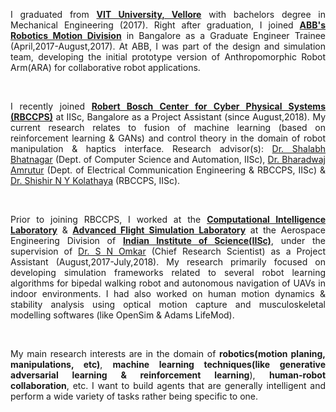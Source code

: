 <p style="text-align:justify">
I graduated from <strong><a href="http://www.vit.ac.in/" class="md-link">VIT University, Vellore</a></strong> with bachelors degree in Mechanical Engineering (2017). Right after graduation, I joined <strong><a href="https://new.abb.com/products/robotics" class="md-link">ABB's Robotics Motion Division</a></strong> in Bangalore as a Graduate Engineer Trainee (April,2017-August,2017). At ABB, I was part of the design and simulation team, developing the initial prototype version of Anthropomorphic Robot Arm(ARA) for collaborative robot applications.</p>  
<br>
<p style="text-align:justify">
I recently joined <strong><a href="http://www.rbccps.org/" class="md-link">Robert Bosch Center for Cyber Physical Systems (RBCCPS)</a></strong> at IISc, Bangalore as a Project Assistant (since August,2018). My current research relates to fusion of machine learning (based on reinforcement learning & GANs) and control theory in the domain of robot manipulation & haptics interface. Research advisor(s): <a href="https://drona.csa.iisc.ac.in/~shalabh/" class="md-link"> Dr. Shalabh Bhatnagar</a> (Dept. of Computer Science and Automation, IISc), <a href="http://www.cense.iisc.ac.in/bharadwaj-amrutur" class="md-link">Dr. Bharadwaj Amrutur</a> (Dept. of Electrical Communication Engineering & RBCCPS, IISc) & <a href="https://shishirny.github.io/" class="md-link">Dr. Shishir N Y Kolathaya</a> (RBCCPS, IISc).
</p>
<br>
<p style="text-align:justify">
Prior to joining RBCCPS, I worked at the <strong><a href="https://sites.google.com/site/compintellab/home" class="md-link">Computational Intelligence Laboratory</a></strong> & <strong><a href="https://sites.google.com/site/compintellab/home/uavla" class="md-link">Advanced Flight Simulation Laboratory</a></strong> at the Aerospace Engineering Division of <strong><a href="https://iisc.ac.in/" class="md-link">Indian Institute of Science(IISc)</a></strong>, under the supervision of <a href="http://www.aero.iisc.ernet.in/people/s-n-omkar/" class="md-link">Dr. S N Omkar</a> (Chief Research Scientist) as a Project Assistant (August,2017-July,2018). My research primarily focused on developing simulation frameworks related to several robot learning algorithms for bipedal walking robot and autonomous navigation of UAVs in indoor environments. I had also worked on human motion dynamics & stability analysis using optical motion capture and musculoskeletal modelling softwares (like OpenSim & Adams LifeMod).</p>   
<br>
<p style="text-align:justify">My main research interests are in the domain of <strong>robotics(motion planing, manipulations, etc)</strong>, <strong>machine learning techniques(like generative adversarial learning & reinforcement learning</strong>), <strong>human-robot collaboration</strong>, etc. I want to build agents that are generally intelligent and perform a wide variety of tasks rather being specific to one.</p>  
